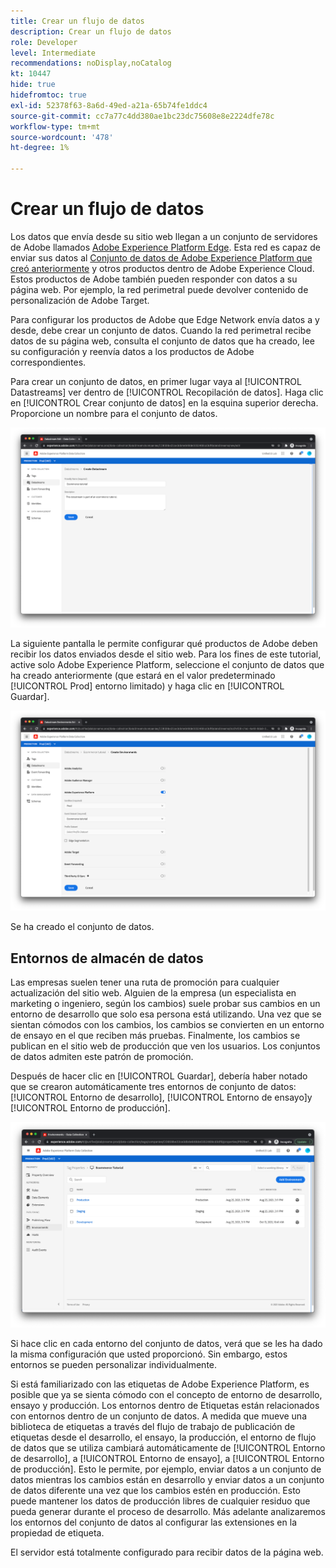 ```yaml
---
title: Crear un flujo de datos
description: Crear un flujo de datos
role: Developer
level: Intermediate
recommendations: noDisplay,noCatalog
kt: 10447
hide: true
hidefromtoc: true
exl-id: 52378f63-8a6d-49ed-a21a-65b74fe1ddc4
source-git-commit: cc7a77c4dd380ae1bc23dc75608e8e2224dfe78c
workflow-type: tm+mt
source-wordcount: '478'
ht-degree: 1%

---
```


# Crear un flujo de datos

Los datos que envía desde su sitio web llegan a un conjunto de servidores de Adobe llamados [Adobe Experience Platform Edge](https://business.adobe.com/products/experience-platform/experience-platform-edge-network.html). Esta red es capaz de enviar sus datos al [Conjunto de datos de Adobe Experience Platform que creó anteriormente](create-a-schema.md) y otros productos dentro de Adobe Experience Cloud. Estos productos de Adobe también pueden responder con datos a su página web. Por ejemplo, la red perimetral puede devolver contenido de personalización de Adobe Target.

Para configurar los productos de Adobe que Edge Network envía datos a y desde, debe crear un conjunto de datos. Cuando la red perimetral recibe datos de su página web, consulta el conjunto de datos que ha creado, lee su configuración y reenvía datos a los productos de Adobe correspondientes.

Para crear un conjunto de datos, en primer lugar vaya al [!UICONTROL Datastreams] ver dentro de [!UICONTROL Recopilación de datos]. Haga clic en [!UICONTROL Crear conjunto de datos] en la esquina superior derecha. Proporcione un nombre para el conjunto de datos.

![Nombre y descripción del conjunto de datos](../../../assets/implementation-strategy/datastream-name-description.png)

La siguiente pantalla le permite configurar qué productos de Adobe deben recibir los datos enviados desde el sitio web. Para los fines de este tutorial, active solo Adobe Experience Platform, seleccione el conjunto de datos que ha creado anteriormente (que estará en el valor predeterminado [!UICONTROL Prod] entorno limitado) y haga clic en [!UICONTROL Guardar].

![Configuración del producto Datastream](../../../assets/implementation-strategy/datastream-product-configuration.png)

Se ha creado el conjunto de datos.

## Entornos de almacén de datos

Las empresas suelen tener una ruta de promoción para cualquier actualización del sitio web. Alguien de la empresa (un especialista en marketing o ingeniero, según los cambios) suele probar sus cambios en un entorno de desarrollo que solo esa persona está utilizando. Una vez que se sientan cómodos con los cambios, los cambios se convierten en un entorno de ensayo en el que reciben más pruebas. Finalmente, los cambios se publican en el sitio web de producción que ven los usuarios. Los conjuntos de datos admiten este patrón de promoción.

Después de hacer clic en [!UICONTROL Guardar], debería haber notado que se crearon automáticamente tres entornos de conjunto de datos: [!UICONTROL Entorno de desarrollo], [!UICONTROL Entorno de ensayo]y [!UICONTROL Entorno de producción].

![Entornos de almacén de datos](../../../assets/implementation-strategy/datastream-environments.png)

Si hace clic en cada entorno del conjunto de datos, verá que se les ha dado la misma configuración que usted proporcionó. Sin embargo, estos entornos se pueden personalizar individualmente.

Si está familiarizado con las etiquetas de Adobe Experience Platform, es posible que ya se sienta cómodo con el concepto de entorno de desarrollo, ensayo y producción. Los entornos dentro de Etiquetas están relacionados con entornos dentro de un conjunto de datos. A medida que mueve una biblioteca de etiquetas a través del flujo de trabajo de publicación de etiquetas desde el desarrollo, el ensayo, la producción, el entorno de flujo de datos que se utiliza cambiará automáticamente de [!UICONTROL Entorno de desarrollo], a [!UICONTROL Entorno de ensayo], a [!UICONTROL Entorno de producción]. Esto le permite, por ejemplo, enviar datos a un conjunto de datos mientras los cambios están en desarrollo y enviar datos a un conjunto de datos diferente una vez que los cambios estén en producción. Esto puede mantener los datos de producción libres de cualquier residuo que pueda generar durante el proceso de desarrollo. Más adelante analizaremos los entornos del conjunto de datos al configurar las extensiones en la propiedad de etiqueta.

El servidor está totalmente configurado para recibir datos de la página web.
